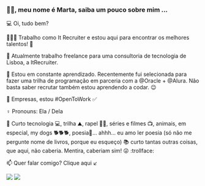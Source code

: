 
 
### 👋🏻, meu nome é Marta, saiba um pouco sobre mim ...

💻 Oi, tudo bem? 

👩🏼‍💻 Trabalho como It Recruiter e estou aqui para encontrar os melhores talentos! 👀
   
🔭 Atualmente trabalho freelance para uma consultoria de tecnologia de Lisboa, a ItRecruiter. 
 
🌱 Estou em constante aprendizado.
   Recentemente fui selecionada para fazer uma trilha de programação em parceria com a @Oracle + @Alura. 
   Não basta saber recrutar também estou aprendendo a codar. 😉

🏢 Empresas, estou #OpenToWork ✅ 

♀️ Pronouns: Ela / Dela

📌 Curto tecnologia 💻, trilha ⛰, rapel 🧗‍♀️, séries e filmes 📺, animais, em especial, my dogs 🐕🐕🐕, poesia📖... ahhh... eu amo ler poesia (só não me pergunte nome de livros, porque eu esqueço) 📚 curto tantas outras coisas, que aqui, não caberia. Mentira, caberiam sim! 😜 :trollface:
 
📫 Quer falar comigo? Clique aqui ↙

  
 <div>
  <a align="center" href="https://www.linkedin.com/in/martagraciliano" target="_blank"><img src="https://img.shields.io/badge/-LinkedIn-%230077B5?style=for-the-badge&logo=linkedin&logoColor=white" target="_blank"></a>
<a  align="center" href="https://api.whatsapp.com/send?phone=5521986101800"  target="_blank"><img src="https://img.shields.io/badge/WhatsApp-25D366?style=for-the-badge&logo=whatsapp&logoColor=white" target="_blank"></a>
</div>
  
  

 
